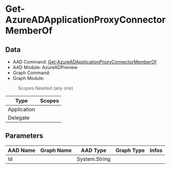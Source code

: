 # Get-AzureADApplicationProxyConnectorMemberOf

## Data

+ AAD Command: [Get-AzureADApplicationProxyConnectorMemberOf](https://docs.microsoft.com/en-us/powershell/module/AzureADPreview/Get-AzureADApplicationProxyConnectorMemberOf)
+ AAD Module: AzureADPreview
+ Graph Command: 
+ Graph Module: 

> Scopes Needed (any one)

|Type|Scopes|
|---|---|
|Application||
|Delegate||

## Parameters

|AAD Name|Graph Name|AAD Type|Graph Type|Infos|
|---|---|---|---|---|
|Id||System.String|||

